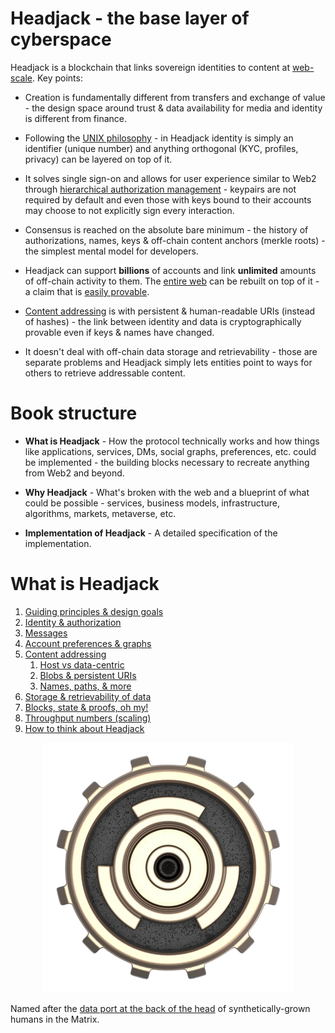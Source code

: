 # Headjack - the base layer of cyberspace

<!-- <object width=100% data="images/Untitled-2022-06-08-1154.svg"></object> -->

<!-- <div width=100% style="background-color:green; overflow:auto;"> -->
<!-- add # before include for the preprocessor to work -->
<!-- {{include images/Untitled-2022-06-08-1154.svg}} -->
<!-- </div> -->
<!-- have to manually remove the size of the svg tag from the file after each export -->
<!-- also should replace href="https:// with href=" after each export -->
<!-- https://github.com/rust-lang/mdBook/issues/773 -->

Headjack is a blockchain that links sovereign identities to content at [web-scale](principles.md#web-scale-blockspace--the-unix-philosophy). Key points:

- Creation is fundamentally different from transfers and exchange of value - the design space around trust & data availability for media and identity is different from finance.

<!-- 
It is not about less or more trust but about better trust.

Headjack is about better trust - not trustlessness

creational - not transactional

# Motto: <s>TRUSTLESS</s> ***BETTER TRUST***

Headjack does sequencing of events.

Breaking apart identity and media allows for better incentives

it does not deal with storage and neither with routing - any kind of routing can be implemented on top of it with the advantage of addressing content in bulk or by source (publisher or creator)

 -->

- Following the [UNIX philosophy](https://en.wikipedia.org/wiki/Unix_philosophy) - in Headjack identity is simply an identifier (unique number) and anything orthogonal (KYC, profiles, privacy) can be layered on top of it.

- It solves single sign-on and allows for user experience similar to Web2 through [hierarchical authorization management](identity.md) - keypairs are not required by default and even those with keys bound to their accounts may choose to not explicitly sign every interaction.

- Consensus is reached on the absolute bare minimum - the history of authorizations, names, keys & off-chain content anchors (merkle roots) - the simplest mental model for developers.

- Headjack can support **billions** of accounts and link **unlimited** amounts of off-chain activity to them. The [entire web](principles.md#web-scale-blockspace--the-unix-philosophy) can be rebuilt on top of it - a claim that is [easily provable](numbers.md).

- [Content addressing](addressing.md) is with persistent & human-readable URIs (instead of hashes) - the link between identity and data is cryptographically provable even if keys & names have changed.

- It doesn't deal with off-chain data storage and retrievability - those are separate problems and Headjack simply lets entities point to ways for others to retrieve addressable content.

<!-- - The move from the current [host-centric](problems_with_the_web.md#the-host-centric-web) web towards [data-centric](host_vs_data_centric.md) addressing represents a paradigm shift around data ownership & access - an architectural reset of the internet. -->

# Book structure

- **What is Headjack** - How the protocol technically works and how things like applications, services, DMs, social graphs, preferences, etc. could be implemented - the building blocks necessary to recreate anything from Web2 and beyond.

<!-- how it compares with other projects -->

- **Why Headjack** - What's broken with the web and a blueprint of what could be possible - services, business models, infrastructure, algorithms, markets, metaverse, etc.

- **Implementation of Headjack** - A detailed specification of the implementation.

# What is Headjack

<!-- The following sub-chapters convey the idea (**what**) and a high-level view of how it works: -->
1. [Guiding principles & design goals](principles.md)
1. [Identity & authorization](identity.md)
1. [Messages](messages.md)
1. [Account preferences & graphs](account_preferences.md)
1. [Content addressing](addressing.md)
    1. [Host vs data-centric](host_vs_data_centric.md)
    1. [Blobs & persistent URIs](blobs_and_uris.md)
    1. [Names, paths, & more](names_and_paths.md)
1. [Storage & retrievability of data](store_and_retrieve.md)
1. [Blocks, state & proofs, oh my!](blocks_state_proofs.md)
1. [Throughput numbers (scaling)](numbers.md)
1. [How to think about Headjack](how_to_think_about_it.md)

<div style="text-align: center;">
    <img src="images/logo.png">
</div>

Named after the [data port at the back of the head](https://matrix.fandom.com/wiki/Headjack) of synthetically-grown humans in the Matrix.

<!-- https://www.youtube.com/watch?v=DoUQhYDz-Ys -->
